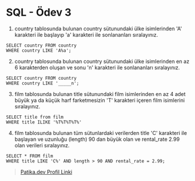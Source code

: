 # SQL - Ödev 3

1. country tablosunda bulunan country sütunundaki ülke isimlerinden 'A' karakteri ile başlayıp 'a' karakteri ile sonlananları sıralayınız.

```Postgresql
SELECT country FROM country
WHERE country LIKE 'A%a';
```

2. country tablosunda bulunan country sütunundaki ülke isimlerinden en az 6 karakterden oluşan ve sonu 'n' karakteri ile sonlananları sıralayınız.

```Postgresql
SELECT country FROM country
WHERE country LIKE '_____n';
```

3. film tablosunda bulunan title sütunundaki film isimlerinden en az 4 adet büyük ya da küçük harf farketmesizin 'T' karakteri içeren film isimlerini sıralayınız.

```Postgresql
SELECT title from film
WHERE title ILIKE '%T%T%T%T%'
```

4. film tablosunda bulunan tüm sütunlardaki verilerden title 'C' karakteri ile başlayan ve uzunluğu (length) 90 dan büyük olan ve rental_rate 2.99 olan verileri sıralayınız.

```Postgresql
SELECT * FROM film
WHERE title LIKE 'C%' AND length > 90 AND rental_rate = 2.99;
```

> [Patika.dev Profil Linki](https://app.patika.dev/kingcrimson)
